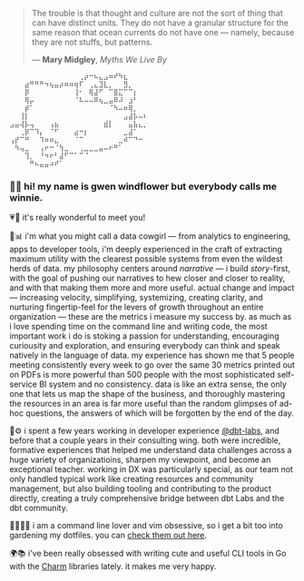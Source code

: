 > The trouble is that thought and culture are not the sort of thing that can have distinct units. 
> They do not have a granular structure for the same reason that ocean currents do not have one — namely, because they are not stuffs, but patterns.
>
> — **Mary Midgley**, _Myths We Live By_

```
⠀⠀⠀⠀⠀⠀⠀⠀⠀⠀⠀⠀⠀⠀⢀⡴⠒⠦⣄⣠⠶⠞⠳⣆⠀⠀⠀⠀
⠀⠀⠀⣴⠛⠛⠛⠲⢦⣤⡴⠶⠶⢶⠏⠀⢀⣄⣹⣇⡀⠀⠀⣻⡀⠀⠀⠀
⠀⠀⠀⡿⠀⠀⠀⠀⠀⠀⠀⠀⠀⢸⠂⠀⢿⣼⠋⠀⠉⣿⣍⠉⠉⡆⠀⠀
⠀⠀⠀⢿⡤⠀⠀⠀⠀⠀⠀⠀⠀⠈⠧⠤⠤⠿⢦⣀⣤⠿⠼⠀⣰⠃⠀⠀
⠀⠀⠀⡾⠁⠀⠀⠀⠀⠀⠀⠀⠀⠀⠀⠀⠀⠀⠀⠀⠈⠳⠤⠶⢿⡀⠀⠀
⠀⠀⢸⡇⠀⠀⠀⠀⠀⠀⠀⠀⠀⠀⠀⠀⠀⠀⠀⠀⠀⠀⠀⣠⣼⡧⠤⠆
⣠⣤⢼⡧⢤⠀⠀⠀⢠⣦⠀⠀⠀⠀⠀⠀⠀⠀⠀⣾⡇⠀⠀⠀⣤⣧⣄⡀
⠀⠀⢀⡿⠉⠹⡄⠀⠈⠋⠀⠀⠀⣴⠒⡆⠀⠀⠀⠀⠀⠀⠀⣀⣼⠁⠀⠀
⢠⡞⠉⠛⠀⠀⠹⠶⠶⣄⠀⠀⠀⠈⠉⠀⠀⠀⠀⠀⠀⠀⣀⠾⠉⠙⠒⠀
⠀⠳⢤⣀⠀⠀⢠⠖⠒⠈⢳⣀⠀⠀⢀⣀⣀⣀⣤⠤⠖⠛⠁⠀⠀⠀⠀⠀
⠀⠀⠀⢹⡀⠀⠘⠲⠖⠃⣼⠋⠉⠁⠉⠈⠀⠀⠀⠀⠀⠀⠀⠀⠀⠀⠀⠀
⠀⠀⠀⠀⠛⠦⣤⣤⠴⠞⠁⠀⠀⠀⠀⠀⠀⠀⠀⠀⠀⠀⠀⠀⠀⠀⠀⠀
```

### 👋🌻 hi! my name is gwen windflower but everybody calls me winnie.

💗🤗 it's really wonderful to meet you!

🤠📊 i'm what you might call a data cowgirl — from analytics to engineering, apps to developer tools, i'm deeply experienced in the craft of extracting maximum utility with the clearest possible systems from even the wildest herds of data. my philosophy centers around _narrative_ — i build *story*-first, with the goal of pushing our narratives to hew closer and closer to reality, and with that making them more and more useful. actual change and impact — increasing velocity, simplifying, systemizing, creating clarity, and nurturing fingertip-feel for the levers of growth throughout an entire organization — these are the metrics i measure my success by. as much as i love spending time on the command line and writing code, the most important work i do is stoking a passion for understanding, encouraging curiousity and exploration, and ensuring everybody can think and speak natively in the language of data. my experience has shown me that 5 people meeting consistently every week to go over the same 30 metrics printed out on PDFs is more powerful than 500 people with the most sophisticated self-service BI system and no consistency. data is like an extra sense, the only one that lets us map the shape of the business, and thoroughly mastering the resources in an area is far more useful than the random glimpses of ad-hoc questions, the answers of which will be forgotten by the end of the day.

🍊⚙️ i spent a few years working in developer experience [@dbt-labs](https://github.com/dbt-labs), and before that a couple years in their consulting wing. both were incredible, formative experiences that helped me understand data challenges across a huge variety of organizatioins, sharpen my viewpoint, and become an exceptional teacher. working in DX was particularly special, as our team not only handled typical work like creating resources and community management, but also building tooling and contributing to the product directly, creating a truly comprehensive bridge between dbt Labs and the dbt community. 

👩🏻‍🌾📝 i am a command line lover and vim obsessive, so i get a bit too into gardening my dotfiles. you can [check them out here](https://github.com/gwenwindflower/.charmschool).

🌍📚 i've been really obsessed with writing cute and useful CLI tools in Go with the [Charm](https://github.com/charmbracelet) libraries lately. it makes me very happy.
